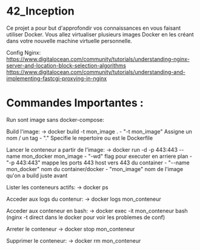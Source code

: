 # 42_Inception
Ce projet a pour but d'approfondir vos connaissances en vous faisant utiliser Docker. Vous allez virtualiser plusieurs images Docker en les créant dans votre nouvelle machine virtuelle personnelle.


Config Nginx:
https://www.digitalocean.com/community/tutorials/understanding-nginx-server-and-location-block-selection-algorithms
https://www.digitalocean.com/community/tutorials/understanding-and-implementing-fastcgi-proxying-in-nginx

# Commandes Importantes :
Run sont image sans docker-compose:

Build l'image:
    -> docker build -t mon_image .
        - "-t mon_image"
            Assigne un nom / un tag
        - "."
            Specifie le repertoire ou est le Dockerfile

Lancer le conteneur a partir de l'image:
    -> docker run -d -p 443:443 --name mon_docker mon_image
        - "-wd"
            flag pour executer en arriere plan
        - "-p 443:443"
            mappe les ports 443 host vers 443 du container
        - "--name mon_docker"
            nom du container/docker
        - "mon_image"
            nom de l'image qu'on a build juste avant

Lister les conteneurs actifs:
    -> docker ps

Acceder aux logs du contenur:
    -> docker logs mon_conteneur

Acceder aux conteneur en bash:
    -> docker exec -it mon_conteneur bash
        (nginx -t direct dans le docker pour voir les problemes de conf)

Arreter le conteneur
    -> docker stop mon_conteneur

Supprimer le conteneur:
    -> docker rm mon_conteneur


